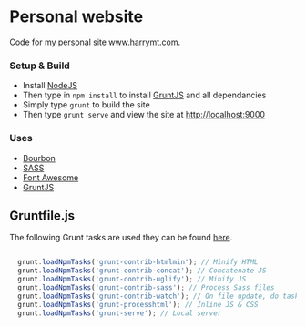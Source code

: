 # Personal website
Code for my personal site www.harrymt.com.

### Setup & Build

- Install [NodeJS](https://nodejs.org)
- Then type in `npm install` to install [GruntJS](https://github.com/gruntjs/grunt) and all dependancies
- Simply type `grunt` to build the site
- Then type `grunt serve` and view the site at [http://localhost:9000](http://localhost:9000)


### Uses

- [Bourbon](http://bourbon.io/)
- [SASS](http://sass-lang.com/)
- [Font Awesome](https://fortawesome.github.io/Font-Awesome/)
- [GruntJS](http://gruntjs.com/)

## Gruntfile.js

The following Grunt tasks are used they can be found [here](Gruntfile.js).

```javascript

  grunt.loadNpmTasks('grunt-contrib-htmlmin'); // Minify HTML
  grunt.loadNpmTasks('grunt-contrib-concat'); // Concatenate JS
  grunt.loadNpmTasks('grunt-contrib-uglify'); // Minify JS
  grunt.loadNpmTasks('grunt-contrib-sass'); // Process Sass files
  grunt.loadNpmTasks('grunt-contrib-watch'); // On file update, do task
  grunt.loadNpmTasks('grunt-processhtml'); // Inline JS & CSS
  grunt.loadNpmTasks('grunt-serve'); // Local server

```
